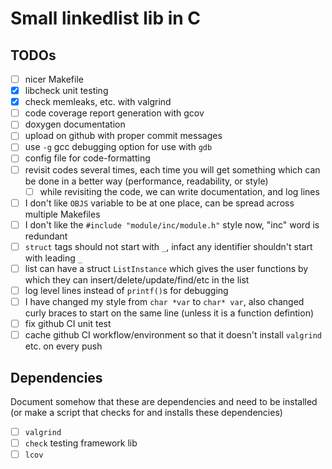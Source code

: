 # Small linkedlist lib in C

## TODOs

- [ ] nicer Makefile
- [x] libcheck unit testing
- [x] check memleaks, etc. with valgrind
- [ ] code coverage report generation with gcov
- [ ] doxygen documentation
- [ ] upload on github with proper commit messages
- [ ] use `-g` gcc debugging option for use with `gdb`
- [ ] config file for code-formatting
- [ ] revisit codes several times, each time you will get something which can be done in a better way (performance, readability, or style)
    - [ ] while revisiting the code, we can write documentation, and log lines
- [ ] I don't like `OBJS` variable to be at one place, can be spread across multiple Makefiles
- [ ] I don't like the `#include "module/inc/module.h"` style now, "inc" word is redundant
- [ ] `struct` tags should not start with `_`, infact any identifier shouldn't start with leading `_`
- [ ] list can have a struct `ListInstance` which gives the user functions by which they can insert/delete/update/find/etc in the list
- [ ] log level lines instead of `printf()`s for debugging
- [ ] I have changed my style from `char *var` to `char* var`, also changed curly braces to start on the same line (unless it is a function defintion)
- [ ] fix github CI unit test
- [ ] cache github CI workflow/environment so that it doesn't install `valgrind` etc. on every push

## Dependencies

Document somehow that these are dependencies and need to be installed (or make a script that checks for and installs these dependencies)

- [ ] `valgrind`
- [ ] `check` testing framework lib 
- [ ] `lcov`
